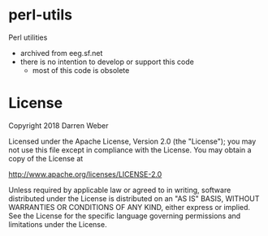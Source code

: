 # perl-utils

Perl utilities

- archived from eeg.sf.net
- there is no intention to develop or support this code
  - most of this code is obsolete

# License

Copyright 2018 Darren Weber

Licensed under the Apache License, Version 2.0 (the "License"); you may not use
this file except in compliance with the License.  You may obtain a copy of the
License at

  http://www.apache.org/licenses/LICENSE-2.0

Unless required by applicable law or agreed to in writing, software distributed
under the License is distributed on an "AS IS" BASIS, WITHOUT WARRANTIES OR
CONDITIONS OF ANY KIND, either express or implied.  See the License for the
specific language governing permissions and limitations under the License.


